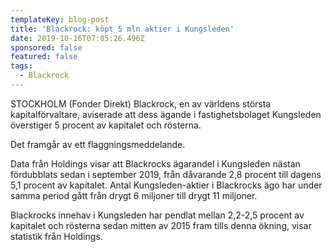 ```yaml
---
templateKey: blog-post
title: 'Blackrock: köpt 5 mln aktier i Kungsleden'
date: 2019-10-16T07:05:26.496Z
sponsored: false
featured: false
tags:
  - Blackrock
---
```

STOCKHOLM (Fonder Direkt) Blackrock, en av världens största kapitalförvaltare, aviserade att dess ägande i fastighetsbolaget Kungsleden överstiger 5 procent av kapitalet och rösterna.



Det framgår av ett flaggningsmeddelande.



Data från Holdings visar att Blackrocks ägarandel i Kungsleden nästan fördubblats sedan i september 2019, från dåvarande 2,8 procent till dagens 5,1 procent av kapitalet. Antal Kungsleden-aktier i Blackrocks ägo har under samma period gått från drygt 6 miljoner till drygt 11 miljoner.



Blackrocks innehav i Kungsleden har pendlat mellan 2,2-2,5 procent av kapitalet och rösterna sedan mitten av 2015 fram tills denna ökning, visar statistik från Holdings.
